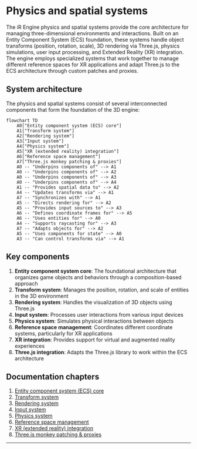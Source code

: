 # Physics and spatial systems

The iR Engine physics and spatial systems provide the core architecture for managing three-dimensional environments and interactions. Built on an Entity Component System (ECS) foundation, these systems handle object transforms (position, rotation, scale), 3D rendering via Three.js, physics simulations, user input processing, and Extended Reality (XR) integration. The engine employs specialized systems that work together to manage different reference spaces for XR applications and adapt Three.js to the ECS architecture through custom patches and proxies.

## System architecture

The physics and spatial systems consist of several interconnected components that form the foundation of the 3D engine:

```mermaid
flowchart TD
    A0["Entity component system (ECS) core"]
    A1["Transform system"]
    A2["Rendering system"]
    A3["Input system"]
    A4["Physics system"]
    A5["XR (extended reality) integration"]
    A6["Reference space management"]
    A7["Three.js monkey patching & proxies"]
    A0 -- "Underpins components of" --> A1
    A0 -- "Underpins components of" --> A2
    A0 -- "Underpins components of" --> A3
    A0 -- "Underpins components of" --> A4
    A1 -- "Provides spatial data to" --> A2
    A4 -- "Updates transforms via" --> A1
    A7 -- "Synchronizes with" --> A1
    A5 -- "Directs rendering for" --> A2
    A5 -- "Provides input sources to" --> A3
    A6 -- "Defines coordinate frames for" --> A5
    A6 -- "Uses entities for" --> A0
    A4 -- "Supports raycasting for" --> A3
    A7 -- "Adapts objects for" --> A2
    A5 -- "Uses components for state" --> A0
    A3 -- "Can control transforms via" --> A1
```

## Key components

1. **Entity component system core**: The foundational architecture that organizes game objects and behaviors through a composition-based approach
2. **Transform system**: Manages the position, rotation, and scale of entities in the 3D environment
3. **Rendering system**: Handles the visualization of 3D objects using Three.js
4. **Input system**: Processes user interactions from various input devices
5. **Physics system**: Simulates physical interactions between objects
6. **Reference space management**: Coordinates different coordinate systems, particularly for XR applications
7. **XR integration**: Provides support for virtual and augmented reality experiences
8. **Three.js integration**: Adapts the Three.js library to work within the ECS architecture

## Documentation chapters

1. [Entity component system (ECS) core](01_entity_component_system__ecs__core_.md)
2. [Transform system](02_transform_system_.md)
3. [Rendering system](03_rendering_system_.md)
4. [Input system](04_input_system_.md)
5. [Physics system](05_physics_system_.md)
6. [Reference space management](06_reference_space_management_.md)
7. [XR (extended reality) integration](07_xr__extended_reality__integration_.md)
8. [Three.js monkey patching & proxies](08_three_js_monkey_patching___proxies_.md)

---


